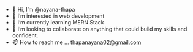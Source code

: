 - 👋 Hi, I’m @nayana-thapa
- 👀 I’m interested in web development
- 🌱 I’m currently learning MERN Stack
- 💞️ I’m looking to collaborate on anything that could build my skills and confident.
- 📫 How to reach me ... thapanayana02@gmail.com

<!---
nayana-thapa/nayana-thapa is a ✨ special ✨ repository because its `README.md` (this file) appears on your GitHub profile.
You can click the Preview link to take a look at your changes.
--->
